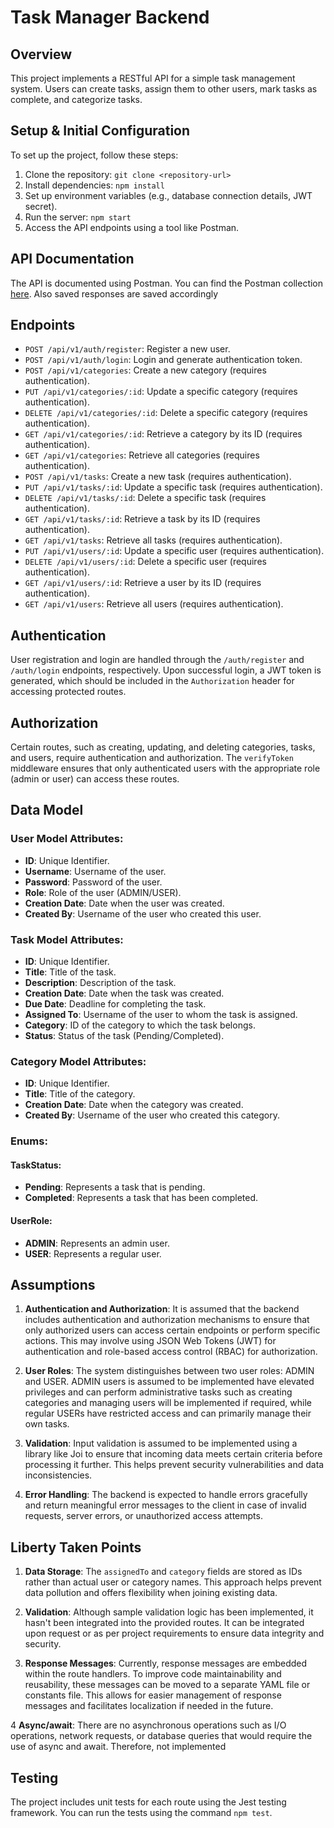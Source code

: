 # Task Manager Backend

## Overview

This project implements a RESTful API for a simple task management system. Users can create tasks, assign them to other users, mark tasks as complete, and categorize tasks.

## Setup & Initial Configuration

To set up the project, follow these steps:

1. Clone the repository: `git clone <repository-url>`
2. Install dependencies: `npm install`
3. Set up environment variables (e.g., database connection details, JWT secret).
4. Run the server: `npm start`
5. Access the API endpoints using a tool like Postman.

## API Documentation

The API is documented using Postman. You can find the Postman collection [here](https://api.postman.com/collections/10235256-2a6c4d3c-948b-4c53-89cd-75f07cc270bd?access_key=PMAT-01HRJ078BC8GQXSA61KAT3CB7P).
Also saved responses are saved accordingly

## Endpoints

- `POST /api/v1/auth/register`: Register a new user.
- `POST /api/v1/auth/login`: Login and generate authentication token.
- `POST /api/v1/categories`: Create a new category (requires authentication).
- `PUT /api/v1/categories/:id`: Update a specific category (requires authentication).
- `DELETE /api/v1/categories/:id`: Delete a specific category (requires authentication).
- `GET /api/v1/categories/:id`: Retrieve a category by its ID (requires authentication).
- `GET /api/v1/categories`: Retrieve all categories (requires authentication).
- `POST /api/v1/tasks`: Create a new task (requires authentication).
- `PUT /api/v1/tasks/:id`: Update a specific task (requires authentication).
- `DELETE /api/v1/tasks/:id`: Delete a specific task (requires authentication).
- `GET /api/v1/tasks/:id`: Retrieve a task by its ID (requires authentication).
- `GET /api/v1/tasks`: Retrieve all tasks (requires authentication).
- `PUT /api/v1/users/:id`: Update a specific user (requires authentication).
- `DELETE /api/v1/users/:id`: Delete a specific user (requires authentication).
- `GET /api/v1/users/:id`: Retrieve a user by its ID (requires authentication).
- `GET /api/v1/users`: Retrieve all users (requires authentication).

## Authentication

User registration and login are handled through the `/auth/register` and `/auth/login` endpoints, respectively. Upon successful login, a JWT token is generated, which should be included in the `Authorization` header for accessing protected routes.

## Authorization

Certain routes, such as creating, updating, and deleting categories, tasks, and users, require authentication and authorization. The `verifyToken` middleware ensures that only authenticated users with the appropriate role (admin or user) can access these routes.


## Data Model

### User Model Attributes:

- **ID**: Unique Identifier.
- **Username**: Username of the user.
- **Password**: Password of the user.
- **Role**: Role of the user (ADMIN/USER).
- **Creation Date**: Date when the user was created.
- **Created By**: Username of the user who created this user.

### Task Model Attributes:

- **ID**: Unique Identifier.
- **Title**: Title of the task.
- **Description**: Description of the task.
- **Creation Date**: Date when the task was created.
- **Due Date**: Deadline for completing the task.
- **Assigned To**: Username of the user to whom the task is assigned.
- **Category**: ID of the category to which the task belongs.
- **Status**: Status of the task (Pending/Completed).

### Category Model Attributes:

- **ID**: Unique Identifier.
- **Title**: Title of the category.
- **Creation Date**: Date when the category was created.
- **Created By**: Username of the user who created this category.

### Enums:

#### TaskStatus:

- **Pending**: Represents a task that is pending.
- **Completed**: Represents a task that has been completed.

#### UserRole:

- **ADMIN**: Represents an admin user.
- **USER**: Represents a regular user.

## Assumptions

1. **Authentication and Authorization**: It is assumed that the backend includes authentication and authorization mechanisms to ensure that only authorized users can access certain endpoints or perform specific actions. This may involve using JSON Web Tokens (JWT) for authentication and role-based access control (RBAC) for authorization.

2. **User Roles**: The system distinguishes between two user roles: ADMIN and USER. ADMIN users  is assumed to be implemented have elevated privileges and can perform administrative tasks such as creating categories and managing users will be implemented if required, while regular USERs have restricted access and can primarily manage their own tasks.

3. **Validation**: Input validation is assumed to be implemented using a library like Joi to ensure that incoming data meets certain criteria before processing it further. This helps prevent security vulnerabilities and data inconsistencies.

4. **Error Handling**: The backend is expected to handle errors gracefully and return meaningful error messages to the client in case of invalid requests, server errors, or unauthorized access attempts.

## Liberty Taken Points

1. **Data Storage**: The `assignedTo` and `category` fields are stored as IDs rather than actual user or category names. This approach helps prevent data pollution and offers flexibility when joining existing data.

2. **Validation**: Although sample validation logic has been implemented, it hasn't been integrated into the provided routes. It can be integrated upon request or as per project requirements to ensure data integrity and security.

3. **Response Messages**: Currently, response messages are embedded within the route handlers. To improve code maintainability and reusability, these messages can be moved to a separate YAML file or constants file. This allows for easier management of response messages and facilitates localization if needed in the future.

4 **Async/await**: There are no asynchronous operations such as I/O operations, network requests, or database queries that would require the use of async and await. Therefore, not implemented

## Testing

The project includes unit tests for each route using the Jest testing framework. You can run the tests using the command `npm test`.

